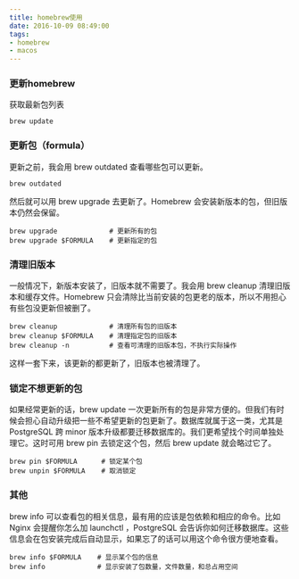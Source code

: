 ```yaml
---
title: homebrew使用
date: 2016-10-09 08:49:00
tags:
- homebrew
- macos
---
```


### 更新homebrew
获取最新包列表

    brew update
<!-- more -->
### 更新包（formula）
更新之前，我会用 brew outdated 查看哪些包可以更新。

    brew outdated

然后就可以用 brew upgrade 去更新了。Homebrew 会安装新版本的包，但旧版本仍然会保留。

    brew upgrade             # 更新所有的包
    brew upgrade $FORMULA    # 更新指定的包

### 清理旧版本
一般情况下，新版本安装了，旧版本就不需要了。我会用 brew cleanup 清理旧版本和缓存文件。Homebrew 只会清除比当前安装的包更老的版本，所以不用担心有些包没更新但被删了。

    brew cleanup             # 清理所有包的旧版本
    brew cleanup $FORMULA    # 清理指定包的旧版本
    brew cleanup -n          # 查看可清理的旧版本包，不执行实际操作
这样一套下来，该更新的都更新了，旧版本也被清理了。

### 锁定不想更新的包
如果经常更新的话，brew update 一次更新所有的包是非常方便的。但我们有时候会担心自动升级把一些不希望更新的包更新了。数据库就属于这一类，尤其是 PostgreSQL 跨 minor 版本升级都要迁移数据库的。我们更希望找个时间单独处理它。这时可用 brew pin 去锁定这个包，然后 brew update 就会略过它了。

    brew pin $FORMULA      # 锁定某个包
    brew unpin $FORMULA    # 取消锁定

### 其他
brew info 可以查看包的相关信息，最有用的应该是包依赖和相应的命令。比如 Nginx 会提醒你怎么加 launchctl ，PostgreSQL 会告诉你如何迁移数据库。这些信息会在包安装完成后自动显示，如果忘了的话可以用这个命令很方便地查看。

    brew info $FORMULA    # 显示某个包的信息
    brew info             # 显示安装了包数量，文件数量，和总占用空间


